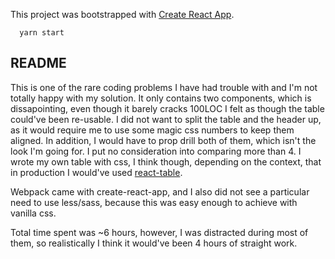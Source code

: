 This project was bootstrapped with [Create React App](https://github.com/facebookincubator/create-react-app).

```
  yarn start
```

## README
This is one of the rare coding problems I have had trouble with and I'm not totally happy with my solution. It only contains two components, which is dissapointing, even though it barely cracks 100LOC I felt as though the table could've been re-usable.  I did not want to split the table and the header up, as it would require me to use some magic css numbers to keep them aligned.  In addition, I would have to prop drill both of them, which isn't the look I'm going for.  I put no consideration into comparing more than 4.  I wrote my own table with css, I think though, depending on the context, that in production I would've used [react-table](https://react-table.js.org/#/story/readme).

Webpack came with create-react-app, and I also did not see a particular need to use less/sass, because this was easy enough to achieve with vanilla css.  

Total time spent was ~6 hours, however, I was distracted during most of them, so realistically I think it would've been 4 hours of straight work.
